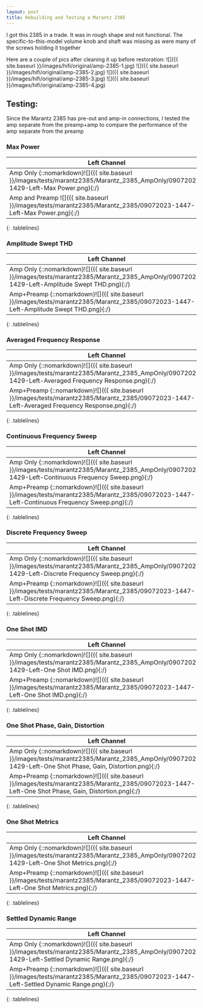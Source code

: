 ```yaml
---
layout: post
title: Rebuilding and Testing a Marantz 2385
---
```

<style>
.tablelines table, .tablelines td, .tablelines th {
        border: 1px solid black;
        }
</style>

I got this 2385 in a trade. It was in rough shape and not functional. The specific-to-this-model volume knob and shaft was missing as were many of the screws holding it together

Here are a couple of pics after cleaning it up before restoration:
![]({{ site.baseurl }}/images/hifi/original/amp-2385-1.jpg)
![]({{ site.baseurl }}/images/hifi/original/amp-2385-2.jpg)
![]({{ site.baseurl }}/images/hifi/original/amp-2385-3.jpg)
![]({{ site.baseurl }}/images/hifi/original/amp-2385-4.jpg)

## Testing:
Since the Marantz 2385 has pre-out and amp-in connections, I tested the amp separate from the preamp+amp to compare the performance of the amp separate from the preamp

### Max Power
| Left Channel | Right Channel |
| ---- | ---- |
| Amp Only {::nomarkdown}![]({{ site.baseurl }}/images/tests/marantz2385/Marantz_2385_AmpOnly/09072023-1429-Left-Max Power.png){:/} | Amp Only {::nomarkdown}![]({{ site.baseurl }}/images/tests/marantz2385/Marantz_2385_AmpOnly/09072023-1429-Right-Max Power.png){:/} |
| Amp and Preamp ![]({{ site.baseurl }}/images/tests/marantz2385/Marantz_2385/09072023-1447-Left-Max Power.png){:/} | Amp and Preamp ![]({{ site.baseurl }}/images/tests/marantz2385/Marantz_2385/09072023-1447-Right-Max Power.png){:/} |
{: .tablelines}

### Amplitude Swept THD
| Left Channel | Right Channel |
| ---- | ---- |
| Amp Only {::nomarkdown}![]({{ site.baseurl }}/images/tests/marantz2385/Marantz_2385_AmpOnly/09072023-1429-Left-Amplitude Swept THD.png){:/} | Amp Only {::nomarkdown}![]({{ site.baseurl }}/images/tests/marantz2385/Marantz_2385_AmpOnly/09072023-1429-Right-Amplitude Swept THD.png){:/} |
| Amp+Preamp {::nomarkdown}![]({{ site.baseurl }}/images/tests/marantz2385/Marantz_2385/09072023-1447-Left-Amplitude Swept THD.png){:/} | Amp+Preamp {::nomarkdown}![]({{ site.baseurl }}/images/tests/marantz2385/Marantz_2385/09072023-1447-Right-Amplitude Swept THD.png){:/} |
{: .tablelines}

### Averaged Frequency Response
| Left Channel | Right Channel |
| ---- | ---- |
| Amp Only {::nomarkdown}![]({{ site.baseurl }}/images/tests/marantz2385/Marantz_2385_AmpOnly/09072023-1429-Left-Averaged Frequency Response.png){:/} | Amp Only {::nomarkdown}![]({{ site.baseurl }}/images/tests/marantz2385/Marantz_2385_AmpOnly/09072023-1429-Right-Averaged Frequency Response.png){:/} |
| Amp+Preamp {::nomarkdown}![]({{ site.baseurl }}/images/tests/marantz2385/Marantz_2385/09072023-1447-Left-Averaged Frequency Response.png){:/} | Amp+Preamp {::nomarkdown}![]({{ site.baseurl }}/images/tests/marantz2385/Marantz_2385/09072023-1447-Right-Averaged Frequency Response.png){:/} |
{: .tablelines}

### Continuous Frequency Sweep
| Left Channel | Right Channel |
| ---- | ---- |
| Amp Only {::nomarkdown}![]({{ site.baseurl }}/images/tests/marantz2385/Marantz_2385_AmpOnly/09072023-1429-Left-Continuous Frequency Sweep.png){:/} | Amp Only {::nomarkdown}![]({{ site.baseurl }}/images/tests/marantz2385/Marantz_2385_AmpOnly/09072023-1429-Right-Continuous Frequency Sweep.png){:/} |
| Amp+Preamp {::nomarkdown}![]({{ site.baseurl }}/images/tests/marantz2385/Marantz_2385/09072023-1447-Left-Continuous Frequency Sweep.png){:/} | Amp+Preamp {::nomarkdown}![]({{ site.baseurl }}/images/tests/marantz2385/Marantz_2385/09072023-1447-Right-Continuous Frequency Sweep.png){:/} |
{: .tablelines}

### Discrete Frequency Sweep
| Left Channel | Right Channel |
| ---- | ---- |
| Amp Only {::nomarkdown}![]({{ site.baseurl }}/images/tests/marantz2385/Marantz_2385_AmpOnly/09072023-1429-Left-Discrete Frequency Sweep.png){:/} | Amp Only {::nomarkdown}![]({{ site.baseurl }}/images/tests/marantz2385/Marantz_2385_AmpOnly/09072023-1429-Right-Discrete Frequency Sweep.png){:/} |
| Amp+Preamp {::nomarkdown}![]({{ site.baseurl }}/images/tests/marantz2385/Marantz_2385/09072023-1447-Left-Discrete Frequency Sweep.png){:/} | Amp+Preamp {::nomarkdown}![]({{ site.baseurl }}/images/tests/marantz2385/Marantz_2385/09072023-1447-Right-Discrete Frequency Sweep.png){:/} |
{: .tablelines}

### One Shot IMD
| Left Channel | Right Channel |
| ---- | ---- |
| Amp Only {::nomarkdown}![]({{ site.baseurl }}/images/tests/marantz2385/Marantz_2385_AmpOnly/09072023-1429-Left-One Shot IMD.png){:/} | Amp Only {::nomarkdown}![]({{ site.baseurl }}/images/tests/marantz2385/Marantz_2385_AmpOnly/09072023-1429-Right-One Shot IMD.png){:/} |
| Amp+Preamp {::nomarkdown}![]({{ site.baseurl }}/images/tests/marantz2385/Marantz_2385/09072023-1447-Left-One Shot IMD.png){:/} | Amp+Preamp {::nomarkdown}![]({{ site.baseurl }}/images/tests/marantz2385/Marantz_2385/09072023-1447-Right-One Shot IMD.png){:/} |
{: .tablelines}

### One Shot Phase, Gain, Distortion
| Left Channel | Right Channel |
| ---- | ---- |
| Amp Only {::nomarkdown}![]({{ site.baseurl }}/images/tests/marantz2385/Marantz_2385_AmpOnly/09072023-1429-Left-One Shot Phase, Gain, Distortion.png){:/} | Amp Only {::nomarkdown}![]({{ site.baseurl }}/images/tests/marantz2385/Marantz_2385_AmpOnly/09072023-1429-Right-One Shot Phase, Gain, Distortion.png){:/} |
| Amp+Preamp {::nomarkdown}![]({{ site.baseurl }}/images/tests/marantz2385/Marantz_2385/09072023-1447-Left-One Shot Phase, Gain, Distortion.png){:/} | Amp+Preamp {::nomarkdown}![]({{ site.baseurl }}/images/tests/marantz2385/Marantz_2385/09072023-1447-Right-One Shot Phase, Gain, Distortion.png){:/} |
{: .tablelines}

### One Shot Metrics
| Left Channel | Right Channel |
| ---- | ---- |
| Amp Only {::nomarkdown}![]({{ site.baseurl }}/images/tests/marantz2385/Marantz_2385_AmpOnly/09072023-1429-Left-One Shot Metrics.png){:/} | Amp Only {::nomarkdown}![]({{ site.baseurl }}/images/tests/marantz2385/Marantz_2385_AmpOnly/09072023-1429-Right-One Shot Metrics.png){:/} |
| Amp+Preamp {::nomarkdown}![]({{ site.baseurl }}/images/tests/marantz2385/Marantz_2385/09072023-1447-Left-One Shot Metrics.png){:/} | Amp+Preamp {::nomarkdown}![]({{ site.baseurl }}/images/tests/marantz2385/Marantz_2385/09072023-1447-Right-One Shot Metrics.png){:/} |
{: .tablelines}

### Settled Dynamic Range
| Left Channel | Right Channel |
| ---- | ---- |
| Amp Only {::nomarkdown}![]({{ site.baseurl }}/images/tests/marantz2385/Marantz_2385_AmpOnly/09072023-1429-Left-Settled Dynamic Range.png){:/} | Amp Only {::nomarkdown}![]({{ site.baseurl }}/images/tests/marantz2385/Marantz_2385_AmpOnly/09072023-1429-Right-Settled Dynamic Range.png){:/} |
| Amp+Preamp {::nomarkdown}![]({{ site.baseurl }}/images/tests/marantz2385/Marantz_2385/09072023-1447-Left-Settled Dynamic Range.png){:/} | Amp+Preamp {::nomarkdown}![]({{ site.baseurl }}/images/tests/marantz2385/Marantz_2385/09072023-1447-Right-Settled Dynamic Range.png){:/} |
{: .tablelines}
